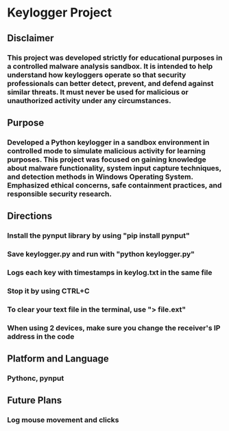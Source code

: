 # Keylogger Project

## Disclaimer
### This project was developed strictly for educational purposes in a controlled malware analysis sandbox. It is intended to help understand how keyloggers operate so that security professionals can better detect, prevent, and defend against similar threats. It must never be used for malicious or unauthorized activity under any circumstances.

## Purpose
### Developed a Python keylogger in a sandbox environment in controlled mode to simulate malicious activity for learning purposes. This project was focused on gaining knowledge about malware functionality, system input capture techniques, and detection methods in Windows Operating System. Emphasized ethical concerns, safe containment practices, and responsible security research.

## Directions
### Install the pynput library by using "pip install pynput"
### Save keylogger.py and run with "python keylogger.py"
### Logs each key with timestamps in keylog.txt in the same file
### Stop it by using CTRL+C
### To clear your text file in the terminal, use "> file.ext"
###
###

### When using 2 devices, make sure you change the receiver's IP address in the code


## Platform and Language
### Pythonc, pynput

## Future Plans
### Log mouse movement and clicks
